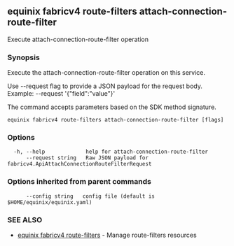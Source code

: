 ## equinix fabricv4 route-filters attach-connection-route-filter

Execute attach-connection-route-filter operation

### Synopsis

Execute the attach-connection-route-filter operation on this service.

Use --request flag to provide a JSON payload for the request body.
Example: --request '{"field":"value"}'

The command accepts parameters based on the SDK method signature.

```
equinix fabricv4 route-filters attach-connection-route-filter [flags]
```

### Options

```
  -h, --help             help for attach-connection-route-filter
      --request string   Raw JSON payload for fabricv4.ApiAttachConnectionRouteFilterRequest
```

### Options inherited from parent commands

```
      --config string   config file (default is $HOME/equinix/equinix.yaml)
```

### SEE ALSO

* [equinix fabricv4 route-filters](equinix_fabricv4_route-filters.md)	 - Manage route-filters resources

